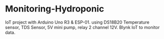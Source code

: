 # Monitoring-Hydroponic

IoT project with Arduino Uno R3 & ESP-01. using DS18B20 Temperature sensor, TDS Sensor, 5V mini pump, relay 2 channel 12V.
Blynk IoT to monitor data.
